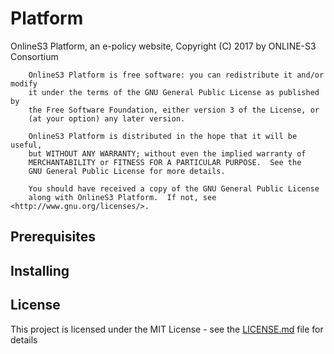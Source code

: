 # Platform

OnlineS3 Platform, an e-policy website, Copyright (C) 2017 by ONLINE-S3 Consortium

        OnlineS3 Platform is free software: you can redistribute it and/or modify
        it under the terms of the GNU General Public License as published by
        the Free Software Foundation, either version 3 of the License, or
        (at your option) any later version.

        OnlineS3 Platform is distributed in the hope that it will be useful,
        but WITHOUT ANY WARRANTY; without even the implied warranty of
        MERCHANTABILITY or FITNESS FOR A PARTICULAR PURPOSE.  See the
        GNU General Public License for more details.

        You should have received a copy of the GNU General Public License
        along with OnlineS3 Platform.  If not, see <http://www.gnu.org/licenses/>.

## Prerequisites

## Installing

## License
This project is licensed under the MIT License - see the [LICENSE.md](https://opensource.org/licenses/MIT) file for details
